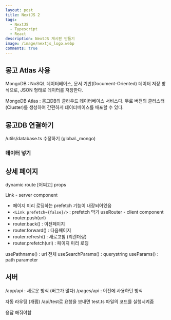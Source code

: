 ```yaml
---
layout: post
title: NextJS 2
tags:
  - NextJS
  - Typescript
  - React
description: NextJS 게시판 만들기
image: /image/nextjs_logo.webp
comments: true
---
```


## 몽고 Atlas 사용

MongoDB : NoSQL 데이터베이스, 문서 기반(Document-Oriented) 데이터 저장 방식으로, JSON 형태로 데이터를 저장한다.

MongoDB Atlas : 몽고DB의 클라우드 데이터베이스 서비스다.
무료 버전의 클러스터(Cluster)를 생성하여 간편하게 데이터베이스를 배포할 수 있다.


## 몽고DB 연결하기

/utils/database.ts 수정하기 (global._mongo)

### 데이터 넣기

## 상세 페이지

dynamic route \[어쩌고]
props

Link - server component
- 페이지 미리 로딩하는 prefetch 기능이 내장되어있음
- `<Link prefetch={false}/>` : prefetch 막기
useRouter - client component
- router.push(url)
- router.back() : 이전페이지
- router.forward() : 다음페이지
- router.refresh() : 새로고침 (리랜더링)
- router.prefetch(url) : 페이지 미리 로딩

usePathname() : url 전체
useSearchParams() : querystring
useParams() : path parameter


## 서버

/app/api : 새로운 방식 (버그가 많다)
/pages/api : 이전에 사용하던 방식

자동 라우팅 (개쩜)
/api/test로 요청을 보내면 test.ts 파일의 코드를 실행시켜줌

응답 해줘야함